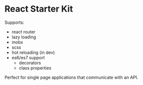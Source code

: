 # React Starter Kit

Supports:
- react router
- lazy loading
- mobx
- scss
- hot reloading (in dev)
- es6/es7 support
	- decorators
	- class properties

Perfect for single page applications that communicate with an API.
